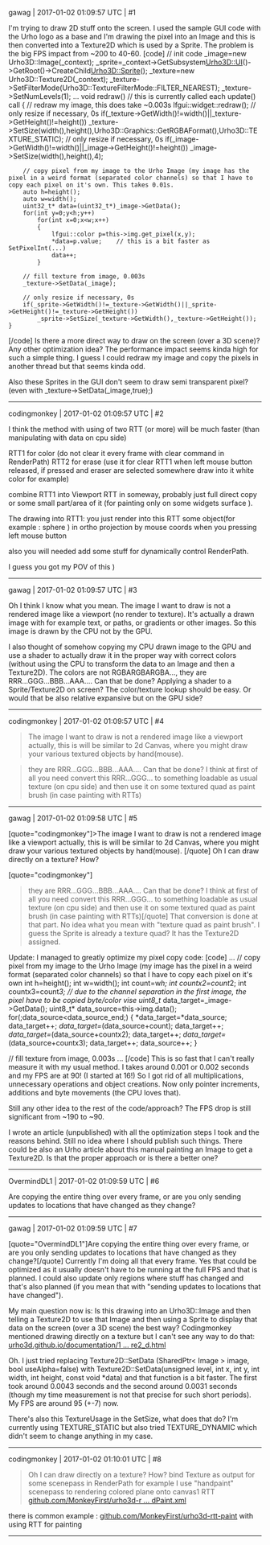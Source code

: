 gawag | 2017-01-02 01:09:57 UTC | #1

I'm trying to draw 2D stuff onto the screen. I used the sample GUI code with the Urho logo as a base and I'm drawing the pixel into an Image and this is then converted into a Texture2D which is used by a Sprite. The problem is the big FPS impact from ~200 to 40-60.
[code]
// init code
        _image=new Urho3D::Image(_context);
        _sprite=_context->GetSubsystem<Urho3D::UI>()->GetRoot()->CreateChild<Urho3D::Sprite>();
        _texture=new Urho3D::Texture2D(_context);
        _texture->SetFilterMode(Urho3D::TextureFilterMode::FILTER_NEAREST);
        _texture->SetNumLevels(1);
...
    void redraw() // this is currently called each update() call
    {
        // redraw my image, this does take ~0.003s
        lfgui::widget::redraw();
        // only resize if necessary, 0s
        if(_texture->GetWidth()!=width()||_texture->GetHeight()!=height())
            _texture->SetSize(width(),height(),Urho3D::Graphics::GetRGBAFormat(),Urho3D::TEXTURE_STATIC);
        // only resize if necessary, 0s
        if(_image->GetWidth()!=width()||_image->GetHeight()!=height())
            _image->SetSize(width(),height(),4);

        // copy pixel from my image to the Urho Image (my image has the pixel in a weird format (separated color channels) so that I have to copy each pixel on it's own. This takes 0.01s.
        auto h=height();
        auto w=width();
        uint32_t* data=(uint32_t*)_image->GetData();
        for(int y=0;y<h;y++)
            for(int x=0;x<w;x++)
            {
                lfgui::color p=this->img.get_pixel(x,y);
                *data=p.value;    // this is a bit faster as SetPixelInt(...)
                data++;
            }

        // fill texture from image, 0.003s
        _texture->SetData(_image);

        // only resize if necessary, 0s
        if(_sprite->GetWidth()!=_texture->GetWidth()||_sprite->GetHeight()!=_texture->GetHeight())
            _sprite->SetSize(_texture->GetWidth(),_texture->GetHeight());
    }
[/code]
Is there a more direct way to draw on the screen (over a 3D scene)? Any other optimization idea? The performance impact seems kinda high for such a simple thing. I guess I could redraw my image and copy the pixels in another thread but that seems kinda odd.

Also these Sprites in the GUI don't seem to draw semi transparent pixel? (even with _texture->SetData(_image,true);)

-------------------------

codingmonkey | 2017-01-02 01:09:57 UTC | #2

I think the method with using of two RTT (or more) will be much faster (than manipulating with data on cpu side)

RTT1 for color (do not clear it every frame with clear command in RenderPath)
RTT2 for erase (use it for clear RTT1 when left mouse button released, if pressed and eraser are selected somewhere draw into it white color for example)

combine RTT1 into Viewport RTT in someway, probably just full direct copy or some small part/area of it (for painting only on some widgets surface ).

The drawing into RTT1: you just render into this RTT some object(for example : sphere ) in ortho projection by mouse coords when you pressing left mouse button 

also you will needed add some stuff for dynamically control RenderPath.

I guess you got my POV of this )

-------------------------

gawag | 2017-01-02 01:09:57 UTC | #3

Oh I think I know what you mean. The image I want to draw is not a rendered image like a viewport (no render to texture). It's actually a drawn image with for example text, or paths, or gradients or other images. So this image is drawn by the CPU not by the GPU.

I also thought of somehow copying my CPU drawn image to the GPU and use a shader to actually draw it in the proper way with correct colors (without using the CPU to transform the data to an Image and then a Texture2D). The colors are not RGBARGBARGBA..., they are RRR...GGG...BBB...AAA.... Can that be done? Applying a shader to a Sprite/Texture2D on screen? The color/texture lookup should be easy. Or would that be also relative expansive but on the GPU side?

-------------------------

codingmonkey | 2017-01-02 01:09:57 UTC | #4

>The image I want to draw is not a rendered image like a viewport 
actually, this is will be similar to 2d Canvas, where you might draw your various textured objects by hand(mouse).

>they are RRR...GGG...BBB...AAA.... Can that be done?
I think at first of all you need convert this RRR...GGG... to something loadable as usual texture (on cpu side) and then use it on some textured quad as paint brush (in case painting with RTTs)

-------------------------

gawag | 2017-01-02 01:09:58 UTC | #5

[quote="codingmonkey"]>The image I want to draw is not a rendered image like a viewport 
actually, this is will be similar to 2d Canvas, where you might draw your various textured objects by hand(mouse).
[/quote]
Oh I can draw directly on a texture? How?

[quote="codingmonkey"]
>they are RRR...GGG...BBB...AAA.... Can that be done?
I think at first of all you need convert this RRR...GGG... to something loadable as usual texture (on cpu side) and then use it on some textured quad as paint brush (in case painting with RTTs)[/quote]
That conversion is done at that part. No idea what you mean with "texture quad as paint brush". I guess the Sprite is already a texture quad? It has the Texture2D assigned.

Update: I managed to greatly optimize my pixel copy code:
[code]
...
// copy pixel from my image to the Urho Image (my image has the pixel in a weird format (separated color channels) so that I have to copy each pixel on it's own
int h=height();
int w=width();
int count=w*h;
int countx2=count*2;
int countx3=count*3;
// due to the channel separation in the first image, the pixel have to be copied byte/color vise
uint8_t* data_target=_image->GetData();
uint8_t* data_source=this->img.data();
for(;data_source<data_source_end;)
{
    *data_target=*data_source;
    data_target++;
    *data_target=*(data_source+count);
    data_target++;
    *data_target=*(data_source+countx2);
    data_target++;
    *data_target=*(data_source+countx3);
    data_target++;
    data_source++;
}

// fill texture from image, 0.003s
...
[/code]
This is so fast that I can't really measure it with my usual method. I takes around 0.001 or 0.002 seconds and my FPS are at 90! (I started at 16!)
So I got rid of all multiplications, unnecessary operations and object creations. Now only pointer increments, additions and byte movements (the CPU loves that).

Still any other idea to the rest of the code/approach? The FPS drop is still significant from ~190 to ~90.

I wrote an article (unpublished) with all the optimization steps I took and the reasons behind. Still no idea where I should publish such things. There could be also an Urho article about this manual painting an Image to get a Texture2D. Is that the proper approach or is there a better one?

-------------------------

OvermindDL1 | 2017-01-02 01:09:59 UTC | #6

Are copying the entire thing over every frame, or are you only sending updates to locations that have changed as they change?

-------------------------

gawag | 2017-01-02 01:09:59 UTC | #7

[quote="OvermindDL1"]Are copying the entire thing over every frame, or are you only sending updates to locations that have changed as they change?[/quote]
Currently I'm doing all that every frame. Yes that could be optimized as it usually doesn't have to be running at the full FPS and that is planned.
I could also update only regions where stuff has changed and that's also planned (if you mean that with "sending updates to locations that have changed").

My main question now is: Is this drawing into an Urho3D::Image and then telling a Texture2D to use that Image and then using a Sprite to display that data on the screen (over a 3D scene) the best way?
Codingmonkey mentioned drawing directly on a texture but I can't see any way to do that: [urho3d.github.io/documentation/1 ... re2_d.html](http://urho3d.github.io/documentation/1.5/class_urho3_d_1_1_texture2_d.html)

Oh. I just tried replacing Texture2D::SetData (SharedPtr< Image > image, bool useAlpha=false) with Texture2D::SetData(unsigned level, int x, int y, int width, int height, const void *data) and that function is a bit faster. The first took around 0.0043 seconds and the second around 0.0031 seconds (though my time measurement is not that precise for such short periods). My FPS are around 95 (+-7) now.

There's also this TextureUsage in the SetSize, what does that do? I'm currently using TEXTURE_STATIC but also tried TEXTURE_DYNAMIC which didn't seem to change anything in my case.

-------------------------

codingmonkey | 2017-01-02 01:10:01 UTC | #8

>Oh I can draw directly on a texture? How?
bind Texture as output for some scenepass in RenderPath
for example I use "handpaint" scenepass to rendering colored plane onto canvas1 RTT
[github.com/MonkeyFirst/urho3d-r ... dPaint.xml](https://github.com/MonkeyFirst/urho3d-rtt-paint/blob/master/bin/CoreData/RenderPaths/ForwardPaint.xml)

there is common example : [github.com/MonkeyFirst/urho3d-rtt-paint](https://github.com/MonkeyFirst/urho3d-rtt-paint) with using RTT for painting

-------------------------

